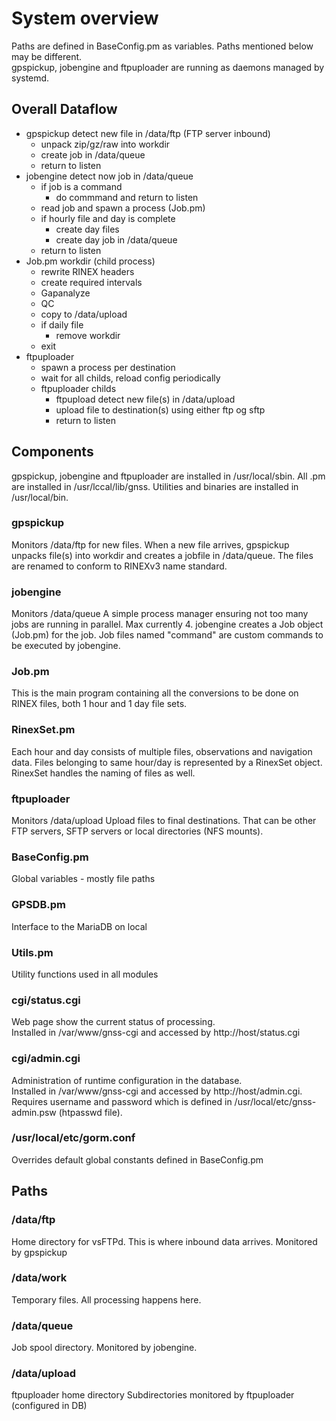 # System overview

Paths are defined in BaseConfig.pm as variables. Paths mentioned below
may be different.<br/>
gpspickup, jobengine and ftpuploader are running as daemons managed by systemd.

## Overall Dataflow
- gpspickup detect new file in /data/ftp (FTP server inbound)
  - unpack zip/gz/raw into workdir
  - create job in /data/queue
  - return to listen
- jobengine detect now job in /data/queue
  - if job is a command
    - do commmand and return to listen
  - read job and spawn a process (Job.pm)
  - if hourly file and day is complete
    - create day files
    - create day job in /data/queue
  - return to listen
- Job.pm workdir (child process)
  - rewrite RINEX headers
  - create required intervals
  - Gapanalyze
  - QC
  - copy to /data/upload
  - if daily file
    - remove workdir
  - exit
- ftpuploader
  - spawn a process per destination
  - wait for all childs, reload config periodically
  - ftpuploader childs
    - ftpupload detect new file(s) in /data/upload
    - upload file to destination(s) using either ftp og sftp
    - return to listen

## Components
gpspickup, jobengine and ftpuploader are installed in /usr/local/sbin.
All .pm are installed in /usr/lccal/lib/gnss.
Utilities and binaries are installed in /usr/local/bin.

### gpspickup
  Monitors /data/ftp for new files.
  When a new file arrives, gpspickup unpacks file(s) into workdir
  and creates a jobfile in /data/queue. The files are renamed
  to conform to RINEXv3 name standard.

### jobengine
  Monitors /data/queue
  A simple process manager ensuring not too many jobs are running in parallel. Max currently 4.
  jobengine creates a Job object (Job.pm) for the job.
  Job files named "command" are custom commands to be executed by jobengine.

### Job.pm
  This is the main program containing all the conversions to be done
  on RINEX files, both 1 hour and 1 day file sets.

### RinexSet.pm
  Each hour and day consists of multiple files, observations and navigation data.
  Files belonging to same hour/day is represented by a RinexSet object.
  RinexSet handles the naming of files as well.

### ftpuploader
  Monitors /data/upload
  Upload files to final destinations. That can be other FTP servers, SFTP servers
  or local directories (NFS mounts).

### BaseConfig.pm
  Global variables - mostly file paths

### GPSDB.pm
  Interface to the MariaDB on local

### Utils.pm
  Utility functions used in all modules

### cgi/status.cgi
  Web page show the current status of processing.<br/>
  Installed in /var/www/gnss-cgi and accessed by http://host/status.cgi

### cgi/admin.cgi
  Administration of runtime configuration in the database.<br/>
  Installed in /var/www/gnss-cgi and accessed by http://host/admin.cgi.<br/>
  Requires username and password which is defined in /usr/local/etc/gnss-admin.psw (htpasswd file).

### /usr/local/etc/gorm.conf
  Overrides default global constants defined in BaseConfig.pm

## Paths
### /data/ftp
  Home directory for vsFTPd.
  This is where inbound data arrives.
  Monitored by gpspickup

### /data/work
  Temporary files. All processing happens here.

### /data/queue
  Job spool directory.
  Monitored by jobengine.

### /data/upload
  ftpuploader home directory
  Subdirectories monitored by ftpuploader (configured in DB)
